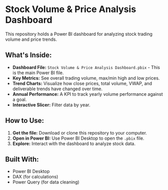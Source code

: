 # Stock Volume & Price Analysis Dashboard

This repository holds a Power BI dashboard for analyzing stock trading volume and price trends.

## What's Inside:

* **Dashboard File:** `Stock Volume & Price Analysis Dashboard.pbix` - This is the main Power BI file.
* **Key Metrics:** See overall trading volume, max/min high and low prices.
* **Trend Charts:** Visualize how close prices, total volume, VWAP, and deliverable trends have changed over time.
* **Annual Performance:** A KPI to track yearly volume performance against a goal.
* **Interactive Slicer:** Filter data by year.

## How to Use:

1.  **Get the file:** Download or clone this repository to your computer.
2.  **Open in Power BI:** Use Power BI Desktop to open the `.pbix` file.
3.  **Explore:** Interact with the dashboard to analyze stock data.

## Built With:

* Power BI Desktop
* DAX (for calculations)
* Power Query (for data cleaning)

